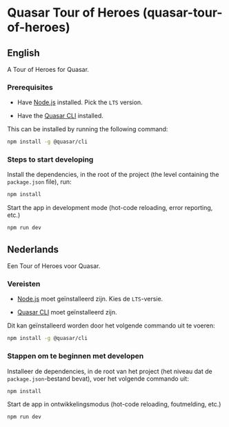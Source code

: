 # Quasar Tour of Heroes (quasar-tour-of-heroes)

## English

A Tour of Heroes for Quasar.

### Prerequisites

- Have [Node.js](https://nodejs.org/en/) installed. Pick the `LTS` version.

- Have the [Quasar CLI](https://quasar.dev/quasar-cli/installation) installed.

This can be installed by running the following command:

```sh
npm install -g @quasar/cli
```

### Steps to start developing

Install the dependencies, in the root of the project (the level containing the `package.json` file), run:

```bash
npm install
```

Start the app in development mode (hot-code reloading, error reporting, etc.)

```bash
npm run dev
```

## Nederlands

Een Tour of Heroes voor Quasar.

### Vereisten

- [Node.js](https://nodejs.org/en/) moet geïnstalleerd zijn. Kies de `LTS`-versie.

- [Quasar CLI](https://quasar.dev/quasar-cli/installation) moet geïnstalleerd zijn.

Dit kan geïnstalleerd worden door het volgende commando uit te voeren:

```sh
npm install -g @quasar/cli
```

### Stappen om te beginnen met developen

Installeer de dependencies, in de root van het project (het niveau dat de `package.json`-bestand bevat), voer het volgende commando uit:

```bash
npm install
```

Start de app in ontwikkelingsmodus (hot-code reloading, foutmelding, etc.)

```bash
npm run dev
```

